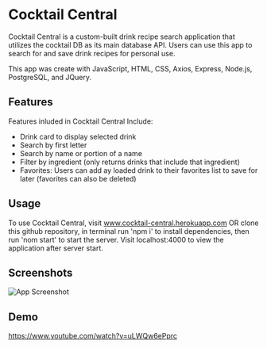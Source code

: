 # Cocktail Central

Cocktail Central is a custom-built drink recipe search application that utilizes the cocktail DB as its main database API. 
Users can use this app to search for and save drink recipes for personal use. 

This app was create with JavaScript, HTML, CSS, Axios, Express, Node.js, PostgreSQL, and JQuery. 

## Features

Features inluded in Cocktail Central Include:

- Drink card to display selected drink
- Search by first letter
- Search by name or portion of a name
- Filter by ingredient (only returns drinks that include that ingredient)
- Favorites: Users can add ay loaded drink to their favorites list to save for later (favorites can also be deleted)

## Usage

To use Cocktail Central, visit www.cocktail-central.herokuapp.com OR clone this github repository, in terminal run 'npm i' 
to install dependencies, then run 'nom start' to start the server. Visit localhost:4000 to view the application after server start. 


## Screenshots

![App Screenshot](https://cocktail-central.herokuapp.com/images/cocktail-central-screenshot.png)


## Demo

https://www.youtube.com/watch?v=uLWQw6ePprc

